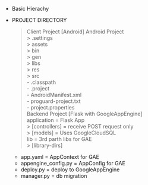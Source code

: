 - Basic Hierachy

- PROJECT DIRECTORY
  > Client Project [Android]
    > Android Project  
      > .settings  
      > assets  
      > bin  
      > gen  
      > libs  
      > res  
      > src  
      - .classpath  
      - .project  
      - AndroidManifest.xml  
      - proguard-project.txt  
      - project.properties  
  > Backend Project [Flask with GoogleAppEngine]  
    > application           = Flask App  
      > [controllers]       = receive POST request only  
      > [models]            = Uses GoogleCloudSQL  
    > lib                   = 3rd parth libs for GAE  
      > [library-dirs]  
    - app.yaml              = AppContext for GAE  
    - appengine_config.py   = AppConfig  for GAE  
    - deploy.py             = deploy to GoogleAppEngine   
    - manager.py            = db migration  
